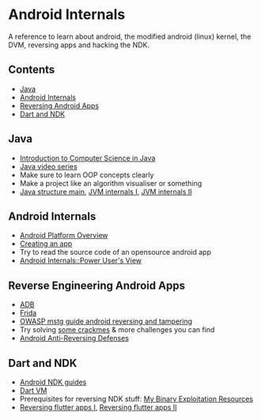 # Android Internals
A reference to learn about android, the modified android (linux) kernel, the DVM, reversing apps and hacking the NDK.

## Contents

- [Java](#java)
- [Android Internals](#android-internals)
- [Reversing Android Apps](#reverse-engineering-android-apps)
- [Dart and NDK](#dart-and-ndk)

## Java
- [Introduction to Computer Science in Java](https://introcs.cs.princeton.edu/java/cs/)
- [Java video series](https://www.youtube.com/playlist?list=PLFE2CE09D83EE3E28)
- Make sure to learn OOP concepts clearly
- Make a project like an algorithm visualiser or something
- [Java structure main](https://docs.oracle.com/javase/7/docs/), [JVM internals I](https://blog.jamesdbloom.com/JVMInternals.html), [JVM internals II](https://www.freecodecamp.org/news/jvm-tutorial-java-virtual-machine-architecture-explained-for-beginners/)

## Android Internals
- [Android Platform Overview](https://github.com/OWASP/owasp-mstg/blob/master/Document/0x05a-Platform-Overview.md)
- [Creating an app](https://developer.android.com/training/basics/firstapp)
- Try to read the source code of an opensource android app
- [Android Internals::Power User's View](https://www.amazon.com/Android-Internals-Power-Users-View/dp/0991055586)

## Reverse Engineering Android Apps
- [ADB](https://developer.android.com/studio/command-line/adb)
- [Frida](https://frida.re/docs/android)
- [OWASP mstg guide android reversing and tampering](https://github.com/OWASP/owasp-mstg/blob/master/Document/0x05c-Reverse-Engineering-and-Tampering.md)
- Try solving [some crackmes](https://github.com/reoky/android-crackme-challenge) & more challenges you can find
- [Android Anti-Reversing Defenses](https://github.com/OWASP/owasp-mstg/blob/master/Document/0x05j-Testing-Resiliency-Against-Reverse-Engineering.md)

## Dart and NDK
- [Android NDK guides](https://developer.android.com/ndk/guides)
- [Dart VM](https://mrale.ph/dartvm)
- Prerequisites for reversing NDK stuff: [My Binary Exploitation Resources](https://github.com/ujjwal-kr/system-programming-roadmap#exploitation----2-4-months)
- [Reversing flutter apps I](https://blog.tst.sh/reverse-engineering-flutter-apps-part-1/), [Reversing flutter apps II](https://blog.tst.sh/reverse-engineering-flutter-apps-part-2/)
